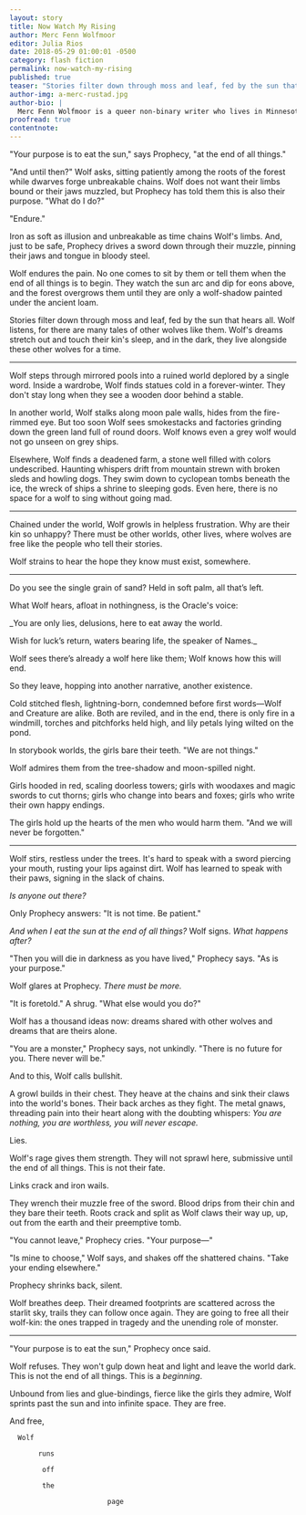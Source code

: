```yaml
---
layout: story
title: Now Watch My Rising
author: Merc Fenn Wolfmoor
editor: Julia Rios
date: 2018-05-29 01:00:01 -0500
category: flash fiction
permalink: now-watch-my-rising
published: true
teaser: "Stories filter down through moss and leaf, fed by the sun that hears all. Wolf listens, for there are many tales of other wolves like them."
author-img: a-merc-rustad.jpg
author-bio: |
  Merc Fenn Wolfmoor is a queer non-binary writer who lives in Minnesota and is a 2016 Nebula Awards finalist. ("This Is Not A Wardrobe Door" was first published in Fireside!) Their stories have appeared in _Lightspeed_, _Fireside_, _Apex_, _Uncanny_, _Shimmer_, _Cicada_, and other fine venues. You can find Merc on Twitter [@merc_wolfmoor](https://twitter.com/mercrustad) or at their website: [http://mercfennwolfmoor.com](http://mercfennwolfmoor.com). Their debut short story collection, _So You Want to Be a Robot_, was published at Lethe Press in May 2017.
proofread: true
contentnote:
---
```


"Your purpose is to eat the sun," says Prophecy, "at the end of all things."


"And until then?" Wolf asks, sitting patiently among the roots of the forest while dwarves forge unbreakable chains. Wolf does not want their limbs bound or their jaws muzzled, but Prophecy has told them this is also their purpose. "What do I do?"



"Endure."

Iron as soft as illusion and unbreakable as time chains Wolf's limbs. And, just to be safe, Prophecy drives a sword down through their muzzle, pinning their jaws and tongue in bloody steel.



Wolf endures the pain. No one comes to sit by them or tell them when the end of all things is to begin. They watch the sun arc and dip for eons above, and the forest overgrows them until they are only a wolf-shadow painted under the ancient loam.

Stories filter down through moss and leaf, fed by the sun that hears all. Wolf listens, for there are many tales of other wolves like them. Wolf's dreams stretch out and touch their kin's sleep, and in the dark, they live alongside these other wolves for a time.


---

Wolf steps through mirrored pools into a ruined world deplored by a single word. Inside a wardrobe, Wolf finds statues cold in a forever-winter. They don't stay long when they see a wooden door behind a stable.



In another world, Wolf stalks along moon pale walls, hides from the fire-rimmed eye. But too soon Wolf sees smokestacks and factories grinding down the green land full of round doors. Wolf knows even a grey wolf would not go unseen on grey ships.



Elsewhere, Wolf finds a deadened farm, a stone well filled with colors undescribed. Haunting whispers drift from mountain strewn with broken sleds and howling dogs. They swim down to cyclopean tombs beneath the ice, the wreck of ships a shrine to sleeping gods. Even here, there is no space for a wolf to sing without going mad.


----

Chained under the world, Wolf growls in helpless frustration. Why are their kin so unhappy? There must be other worlds, other lives, where wolves are free like the people who tell their stories.

Wolf strains to hear the hope they know must exist, somewhere.

----

Do you see the single grain of sand? Held in soft palm, all that’s left.



What Wolf hears, afloat in nothingness, is the Oracle's voice:

 _You are only lies, delusions, here to eat away the world.

Wish for luck’s return, waters bearing life, the speaker of Names._

Wolf sees there’s already a wolf here like them; Wolf knows how this will end.



So they leave, hopping into another narrative, another existence.



Cold stitched flesh, lightning-born, condemned before first words—Wolf and Creature are alike. Both are reviled, and in the end, there is only fire in a windmill, torches and pitchforks held high, and lily petals lying wilted on the pond.


In storybook worlds, the girls bare their teeth. "We are not things."

Wolf admires them from the tree-shadow and moon-spilled night.



Girls hooded in red, scaling doorless towers; girls with woodaxes and magic swords to cut thorns; girls who change into bears and foxes; girls who write their own happy endings.


The girls hold up the hearts of the men who would harm them. "And we will never be forgotten."


----


Wolf stirs, restless under the trees. It's hard to speak with a sword piercing your mouth, rusting your lips against dirt. Wolf has learned to speak with their paws, signing in the slack of chains.

_Is anyone out there?_

Only Prophecy answers: "It is not time. Be patient."



_And when I eat the sun at the end of all things?_ Wolf signs. _What happens after?_

"Then you will die in darkness as you have lived," Prophecy says. "As is your purpose."


Wolf glares at Prophecy. _There must be more._

"It is foretold." A shrug. "What else would you do?"

Wolf has a thousand ideas now: dreams shared with other wolves and dreams that are theirs alone.

"You are a monster," Prophecy says, not unkindly. "There is no future for you. There never will be."

And to this, Wolf calls bullshit.

A growl builds in their chest. They heave at the chains and sink their claws into the world's bones. Their back arches as they fight. The metal gnaws, threading pain into their heart along with the doubting whispers: _You are nothing, you are worthless, you will never escape._

Lies.

Wolf's rage gives them strength. They will not sprawl here, submissive until the end of all things. This is not their fate.

Links crack and iron wails.


They wrench their muzzle free of the sword. Blood drips from their chin and they bare their teeth. Roots crack and split as Wolf claws their way up, up, out from the earth and their preemptive tomb.

"You cannot leave," Prophecy cries. "Your purpose—"

"Is mine to choose," Wolf says, and shakes off the shattered chains. "Take your ending elsewhere."

Prophecy shrinks back, silent.


Wolf breathes deep. Their dreamed footprints are scattered across the starlit sky, trails they can follow once again. They are going to free all their wolf-kin: the ones trapped in tragedy and the unending role of monster.

----

"Your purpose is to eat the sun," Prophecy once said.

Wolf refuses. They won't gulp down heat and light and leave the world dark. This is not the end of all things. This is a _beginning_.

Unbound from lies and glue-bindings, fierce like the girls they admire, Wolf sprints past the sun and into infinite space. They are free.

And free,

	  Wolf

	       runs

		    off

			the      

                            page
